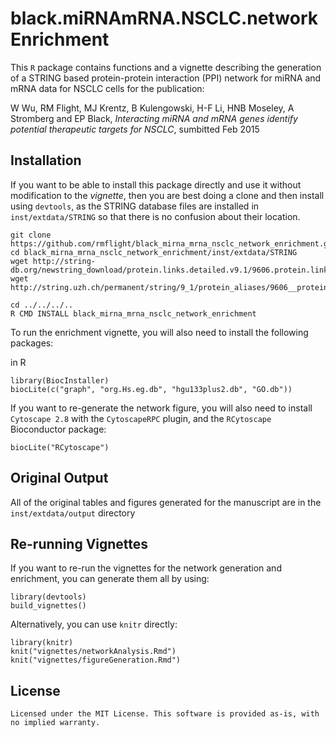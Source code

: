 # black.miRNAmRNA.NSCLC.networkEnrichment

This `R` package contains functions and a vignette describing the generation of a STRING based protein-protein interaction (PPI) network for miRNA and mRNA data for NSCLC cells for the publication:

W Wu, RM Flight, MJ Krentz, B Kulengowski, H-F Li, HNB Moseley, A Stromberg and EP Black, *Interacting miRNA and mRNA genes identify potential therapeutic targets for NSCLC*, sumbitted Feb 2015

## Installation

If you want to be able to install this package directly and use it without modification to the *vignette*, then you are best doing a clone and then install using `devtools`, as the STRING database files are installed in `inst/extdata/STRING` so that there is no confusion about their location.

```
git clone https://github.com/rmflight/black_mirna_mrna_nsclc_network_enrichment.git
cd black_mirna_mrna_nsclc_network_enrichment/inst/extdata/STRING
wget http://string-db.org/newstring_download/protein.links.detailed.v9.1/9606.protein.links.detailed.v9.1.txt.gz
wget http://string.uzh.ch/permanent/string/9_1/protein_aliases/9606__protein_aliases_tf.tsv.gz

cd ../../../..
R CMD INSTALL black_mirna_mrna_nsclc_network_enrichment
```

To run the enrichment vignette, you will also need to install the following packages:

in R

```
library(BiocInstaller)
biocLite(c("graph", "org.Hs.eg.db", "hgu133plus2.db", "GO.db"))
```

If you want to re-generate the network figure, you will also need to install `Cytoscape 2.8` with the `CytoscapeRPC` plugin, and the `RCytoscape` Bioconductor package:

```
biocLite("RCytoscape")
```

## Original Output

All of the original tables and figures generated for the manuscript are in the `inst/extdata/output` directory

## Re-running Vignettes

If you want to re-run the vignettes for the network generation and enrichment, you can generate them all by using:

```
library(devtools)
build_vignettes()
```

Alternatively, you can use `knitr` directly:

```
library(knitr)
knit("vignettes/networkAnalysis.Rmd")
knit("vignettes/figureGeneration.Rmd")
```

## License

```
Licensed under the MIT License. This software is provided as-is, with no implied warranty.
```



